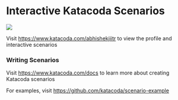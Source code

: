 # Interactive Katacoda Scenarios

[![](http://shields.katacoda.com/katacoda/abhishekjiitr/count.svg)](https://www.katacoda.com/abhishekjiitr "Get your profile on Katacoda.com")

Visit https://www.katacoda.com/abhishekjiitr to view the profile and interactive scenarios

### Writing Scenarios
Visit https://www.katacoda.com/docs to learn more about creating Katacoda scenarios

For examples, visit https://github.com/katacoda/scenario-example
